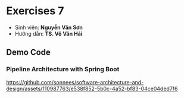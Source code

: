 # Exercises 7
- Sinh viên: **Nguyễn Văn Sơn**
- Hướng dẫn: **TS. Võ Văn Hải**

## Demo Code
### Pipeline Architecture with Spring Boot

https://github.com/sonnees/software-architecture-and-design/assets/110987763/e538f852-5b0c-4a52-bf83-04ce04ded7f6










